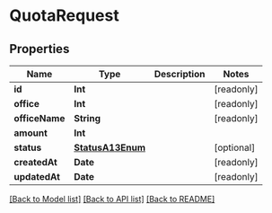 # QuotaRequest

## Properties
Name | Type | Description | Notes
------------ | ------------- | ------------- | -------------
**id** | **Int** |  | [readonly] 
**office** | **Int** |  | [readonly] 
**officeName** | **String** |  | [readonly] 
**amount** | **Int** |  | 
**status** | [**StatusA13Enum**](StatusA13Enum.md) |  | [optional] 
**createdAt** | **Date** |  | [readonly] 
**updatedAt** | **Date** |  | [readonly] 

[[Back to Model list]](../README.md#documentation-for-models) [[Back to API list]](../README.md#documentation-for-api-endpoints) [[Back to README]](../README.md)


